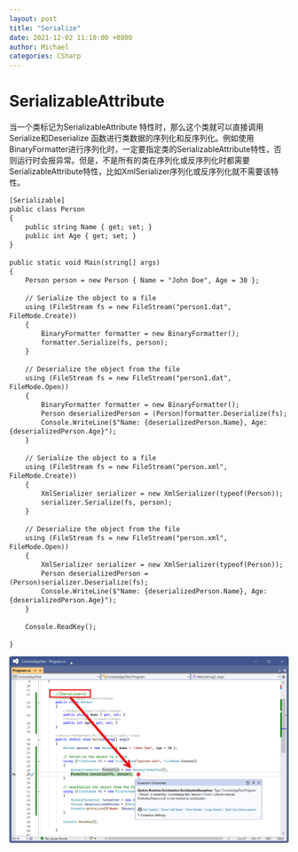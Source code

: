 ```yaml
---
layout: post
title: "Serialize"
date: 2021-12-02 11:10:00 +0800
author: Michael
categories: CSharp
---
```


# SerializableAttribute 
当一个类标记为SerializableAttribute 特性时，那么这个类就可以直接调用Serialize和Deserialize 函数进行类数据的序列化和反序列化。例如使用BinaryFormatter进行序列化时，一定要指定类的SerializableAttribute特性，否则运行时会报异常。但是，不是所有的类在序列化或反序列化时都需要SerializableAttribute特性，比如XmlSerializer序列化或反序列化就不需要该特性。

    [Serializable]
    public class Person
    {
        public string Name { get; set; }
        public int Age { get; set; }
    }

    public static void Main(string[] args)
    {
        Person person = new Person { Name = "John Doe", Age = 30 };

        // Serialize the object to a file
        using (FileStream fs = new FileStream("person1.dat", FileMode.Create))
        {
            BinaryFormatter formatter = new BinaryFormatter();
            formatter.Serialize(fs, person);
        }

        // Deserialize the object from the file
        using (FileStream fs = new FileStream("person1.dat", FileMode.Open))
        {
            BinaryFormatter formatter = new BinaryFormatter();
            Person deserializedPerson = (Person)formatter.Deserialize(fs);
            Console.WriteLine($"Name: {deserializedPerson.Name}, Age: {deserializedPerson.Age}");
        }

        // Serialize the object to a file
        using (FileStream fs = new FileStream("person.xml", FileMode.Create))
        {
            XmlSerializer serializer = new XmlSerializer(typeof(Person));
            serializer.Serialize(fs, person);
        }

        // Deserialize the object from the file
        using (FileStream fs = new FileStream("person.xml", FileMode.Open))
        {
            XmlSerializer serializer = new XmlSerializer(typeof(Person));
            Person deserializedPerson = (Person)serializer.Deserialize(fs);
            Console.WriteLine($"Name: {deserializedPerson.Name}, Age: {deserializedPerson.Age}");
        }
        
        Console.ReadKey();

    }



![日志文件夹](/assets/csharp/SerializationException.png)   
    